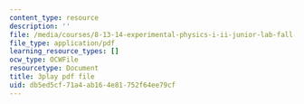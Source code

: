 ```yaml
---
content_type: resource
description: ''
file: /media/courses/8-13-14-experimental-physics-i-ii-junior-lab-fall-2016-spring-2017/db5ed5cf71a4ab164e81752f64ee79cf_4Y9OO9AepgU.pdf
file_type: application/pdf
learning_resource_types: []
ocw_type: OCWFile
resourcetype: Document
title: 3play pdf file
uid: db5ed5cf-71a4-ab16-4e81-752f64ee79cf
---
```

